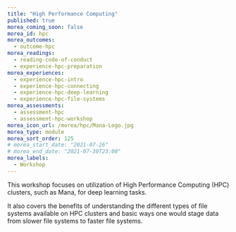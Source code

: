 ```yaml
---
title: "High Performance Computing"
published: true
morea_coming_soon: false
morea_id: hpc
morea_outcomes:
  - outcome-hpc
morea_readings:
  - reading-code-of-conduct
  - experience-hpc-preparation
morea_experiences:
  - experience-hpc-intro
  - experience-hpc-connecting
  - experience-hpc-deep-learning
  - experience-hpc-file-systems
morea_assessments:
  - assessment-hpc
  - assessment-hpc-workshop
morea_icon_url: /morea/hpc/Mana-Logo.jpg
morea_type: module
morea_sort_order: 125
# morea_start_date: "2021-07-26"
# morea_end_date: "2021-07-30T23:00"
morea_labels:
  - Workshop
---
```


This workshop focuses on utilization of High Performance Computing (HPC) clusters, such as Mana, for deep learning tasks. 

It also covers the benefits of understanding the different types of file systems available on HPC clusters and basic ways one would stage data from slower file systems to faster file systems.
